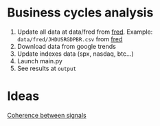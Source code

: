 # Business cycles analysis

1. Update all data at data/fred from [fred](https://fred.stlouisfed.org). Example: `data/fred/JHDUSRGDPBR.csv`
   from [fred](https://fred.stlouisfed.org/series/JHDUSRGDPBR)
2. Download data from google trends
3. Update indexes data (spx, nasdaq, btc...)
4. Launch main.py
5. See results at `output`

# Ideas

[Coherence between signals](https://matplotlib.org/stable/gallery/lines_bars_and_markers/cohere.html#sphx-glr-gallery-lines-bars-and-markers-cohere-py)
